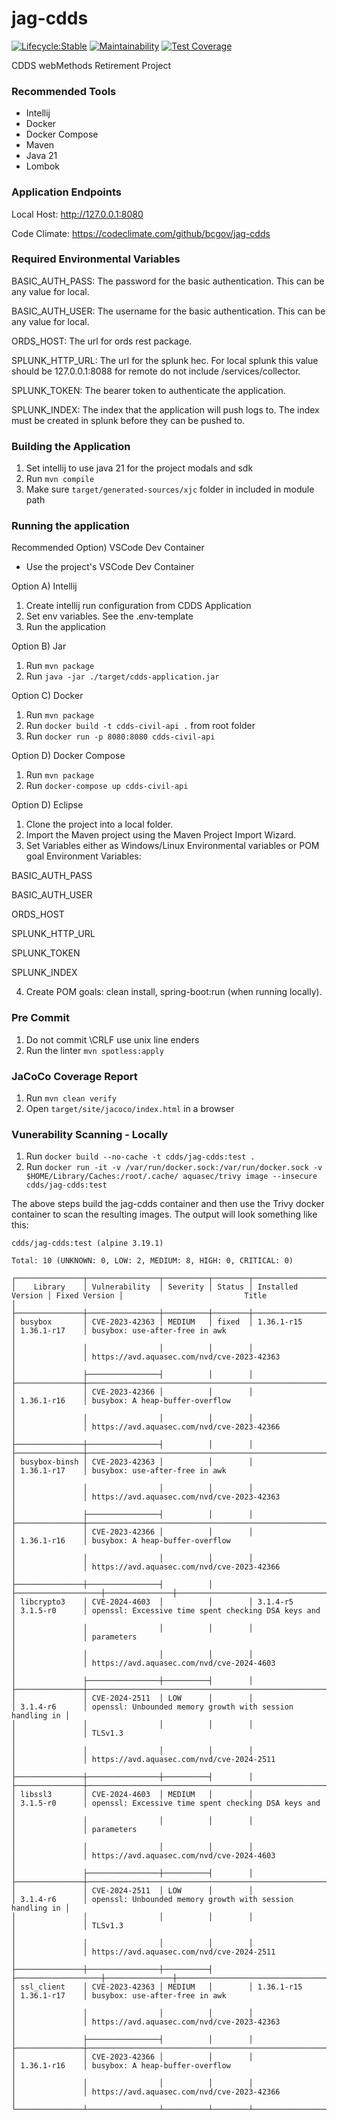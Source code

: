 # jag-cdds
[![Lifecycle:Stable](https://img.shields.io/badge/Lifecycle-Stable-97ca00)](https://github.com/bcgov/jag-cdds)
[![Maintainability](https://api.codeclimate.com/v1/badges/5a7027d5cc5800eeb2fe/maintainability)](https://codeclimate.com/github/bcgov/jag-cdds/maintainability)
[![Test Coverage](https://api.codeclimate.com/v1/badges/5a7027d5cc5800eeb2fe/test_coverage)](https://codeclimate.com/github/bcgov/jag-cdds/test_coverage)

CDDS webMethods Retirement Project


### Recommended Tools
* Intellij
* Docker
* Docker Compose
* Maven
* Java 21
* Lombok

### Application Endpoints

Local Host: http://127.0.0.1:8080

Code Climate: https://codeclimate.com/github/bcgov/jag-cdds

### Required Environmental Variables

BASIC_AUTH_PASS: The password for the basic authentication. This can be any value for local.

BASIC_AUTH_USER: The username for the basic authentication. This can be any value for local.

ORDS_HOST: The url for ords rest package.

SPLUNK_HTTP_URL: The url for the splunk hec. For local splunk this value should be 127.0.0.1:8088 for
remote do not include /services/collector.

SPLUNK_TOKEN: The bearer token to authenticate the application.

SPLUNK_INDEX: The index that the application will push logs to. The index must be created in splunk
before they can be pushed to.

### Building the Application
1) Set intellij to use java 21 for the project modals and sdk
2) Run ``mvn compile``
3) Make sure ```target/generated-sources/xjc``` folder in included in module path


### Running the application

Recommended Option) VSCode Dev Container
- Use the project's VSCode Dev Container

Option A) Intellij
1) Create intellij run configuration from CDDS Application
2) Set env variables. See the .env-template
3) Run the application

Option B) Jar
1) Run ```mvn package```
2) Run ```java -jar ./target/cdds-application.jar```

Option C) Docker
1) Run ```mvn package```
2) Run ```docker build -t cdds-civil-api .``` from root folder
3) Run ```docker run -p 8080:8080 cdds-civil-api```

Option D) Docker Compose
1) Run ```mvn package```
2) Run ```docker-compose up cdds-civil-api```

Option D) Eclipse
1) Clone the project into a local folder.
2) Import the Maven project using the Maven Project Import Wizard.
3) Set Variables either as Windows/Linux Environmental variables or POM goal Environment Variables:

BASIC_AUTH_PASS

BASIC_AUTH_USER

ORDS_HOST

SPLUNK_HTTP_URL

SPLUNK_TOKEN

SPLUNK_INDEX


4) Create POM goals: clean install, spring-boot:run  (when running locally).

### Pre Commit
1) Do not commit \CRLF use unix line enders
2) Run the linter ```mvn spotless:apply```

### JaCoCo Coverage Report
1) Run ```mvn clean verify```
3) Open ```target/site/jacoco/index.html``` in a browser

### Vunerability Scanning - Locally
1) Run ```docker build --no-cache -t cdds/jag-cdds:test .```
2) Run ```docker run -it -v /var/run/docker.sock:/var/run/docker.sock -v $HOME/Library/Caches:/root/.cache/ aquasec/trivy image --insecure cdds/jag-cdds:test```

The above steps build the jag-cdds container and then use the Trivy docker container to scan the resulting images.  The output will look something like this:

```
cdds/jag-cdds:test (alpine 3.19.1)

Total: 10 (UNKNOWN: 0, LOW: 2, MEDIUM: 8, HIGH: 0, CRITICAL: 0)

┌───────────────┬────────────────┬──────────┬────────┬───────────────────┬───────────────┬───────────────────────────────────────────────────────────┐
│    Library    │ Vulnerability  │ Severity │ Status │ Installed Version │ Fixed Version │                           Title                           │
├───────────────┼────────────────┼──────────┼────────┼───────────────────┼───────────────┼───────────────────────────────────────────────────────────┤
│ busybox       │ CVE-2023-42363 │ MEDIUM   │ fixed  │ 1.36.1-r15        │ 1.36.1-r17    │ busybox: use-after-free in awk                            │
│               │                │          │        │                   │               │ https://avd.aquasec.com/nvd/cve-2023-42363                │
│               ├────────────────┤          │        │                   ├───────────────┼───────────────────────────────────────────────────────────┤
│               │ CVE-2023-42366 │          │        │                   │ 1.36.1-r16    │ busybox: A heap-buffer-overflow                           │
│               │                │          │        │                   │               │ https://avd.aquasec.com/nvd/cve-2023-42366                │
├───────────────┼────────────────┤          │        │                   ├───────────────┼───────────────────────────────────────────────────────────┤
│ busybox-binsh │ CVE-2023-42363 │          │        │                   │ 1.36.1-r17    │ busybox: use-after-free in awk                            │
│               │                │          │        │                   │               │ https://avd.aquasec.com/nvd/cve-2023-42363                │
│               ├────────────────┤          │        │                   ├───────────────┼───────────────────────────────────────────────────────────┤
│               │ CVE-2023-42366 │          │        │                   │ 1.36.1-r16    │ busybox: A heap-buffer-overflow                           │
│               │                │          │        │                   │               │ https://avd.aquasec.com/nvd/cve-2023-42366                │
├───────────────┼────────────────┤          │        ├───────────────────┼───────────────┼───────────────────────────────────────────────────────────┤
│ libcrypto3    │ CVE-2024-4603  │          │        │ 3.1.4-r5          │ 3.1.5-r0      │ openssl: Excessive time spent checking DSA keys and       │
│               │                │          │        │                   │               │ parameters                                                │
│               │                │          │        │                   │               │ https://avd.aquasec.com/nvd/cve-2024-4603                 │
│               ├────────────────┼──────────┤        │                   ├───────────────┼───────────────────────────────────────────────────────────┤
│               │ CVE-2024-2511  │ LOW      │        │                   │ 3.1.4-r6      │ openssl: Unbounded memory growth with session handling in │
│               │                │          │        │                   │               │ TLSv1.3                                                   │
│               │                │          │        │                   │               │ https://avd.aquasec.com/nvd/cve-2024-2511                 │
├───────────────┼────────────────┼──────────┤        │                   ├───────────────┼───────────────────────────────────────────────────────────┤
│ libssl3       │ CVE-2024-4603  │ MEDIUM   │        │                   │ 3.1.5-r0      │ openssl: Excessive time spent checking DSA keys and       │
│               │                │          │        │                   │               │ parameters                                                │
│               │                │          │        │                   │               │ https://avd.aquasec.com/nvd/cve-2024-4603                 │
│               ├────────────────┼──────────┤        │                   ├───────────────┼───────────────────────────────────────────────────────────┤
│               │ CVE-2024-2511  │ LOW      │        │                   │ 3.1.4-r6      │ openssl: Unbounded memory growth with session handling in │
│               │                │          │        │                   │               │ TLSv1.3                                                   │
│               │                │          │        │                   │               │ https://avd.aquasec.com/nvd/cve-2024-2511                 │
├───────────────┼────────────────┼──────────┤        ├───────────────────┼───────────────┼───────────────────────────────────────────────────────────┤
│ ssl_client    │ CVE-2023-42363 │ MEDIUM   │        │ 1.36.1-r15        │ 1.36.1-r17    │ busybox: use-after-free in awk                            │
│               │                │          │        │                   │               │ https://avd.aquasec.com/nvd/cve-2023-42363                │
│               ├────────────────┤          │        │                   ├───────────────┼───────────────────────────────────────────────────────────┤
│               │ CVE-2023-42366 │          │        │                   │ 1.36.1-r16    │ busybox: A heap-buffer-overflow                           │
│               │                │          │        │                   │               │ https://avd.aquasec.com/nvd/cve-2023-42366                │
└───────────────┴────────────────┴──────────┴────────┴───────────────────┴───────────────┴───────────────────────────────────────────────────────────┘
```
